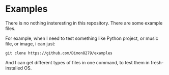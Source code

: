 # Examples
There is no nothing insteresting in this repository. There are some example files.

For example, when I need to test something like Python project, or music file, or image, i can just:

```shell
git clone https://github.com/Dimon8279/examples
```

And I can get different types of files in one command, to test them in fresh-installed OS.